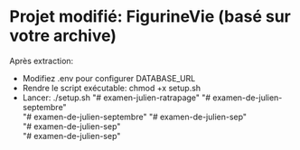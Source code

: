 # Projet modifié: FigurineVie (basé sur votre archive)
Après extraction:
  - Modifiez .env pour configurer DATABASE_URL
  - Rendre le script exécutable: chmod +x setup.sh
  - Lancer: ./setup.sh
"# examen-julien-ratrapage" 
"# examen-de-julien-septembre"  
"# examen-de-julien-septembre" 
"# examen-de-julien-sep"  
"# examen-de-julien-sep"  
"# examen-de-julien-sep"  
